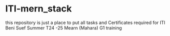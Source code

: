 # ITI-mern_stack
this repository is just a place to put all tasks and Certificates required for ITI Beni Suef Summer T24 -25 Mearn (Mahara) G1 training
